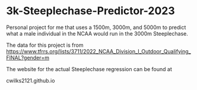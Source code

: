 # 3k-Steeplechase-Predictor-2023
Personal project for me that uses a 1500m, 3000m, and 5000m to predict what a male individual in the NCAA would run in the 3000m Steeplechase.

The data for this project is from https://www.tfrrs.org/lists/3711/2022_NCAA_Division_I_Outdoor_Qualifying_FINAL?gender=m


The website for the actual Steeplechase regression can be found at 

cwilks2121.github.io
